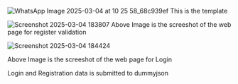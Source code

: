 ![WhatsApp Image 2025-03-04 at 10 25 58_68c939ef](https://github.com/user-attachments/assets/cb4d6b7a-7d80-4a42-a6a1-462a748e388c)
This is the template 

![Screenshot 2025-03-04 183807](https://github.com/user-attachments/assets/c076242b-b0dc-4df3-9461-1f7b03b37773)
Above Image is the screeshot of the web page for register validation


![Screenshot 2025-03-04 184424](https://github.com/user-attachments/assets/27b469ce-4831-4966-985d-a37cda09fa23)

Above Image is the screeshot of the web page for Login

Login and Registration data is submitted to dummyjson
